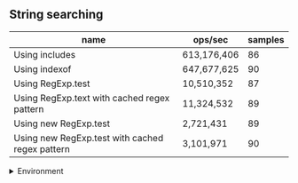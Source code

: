 ## String searching

|name|ops/sec|samples|
|-|-|-|
|Using includes|613,176,406|86|
|Using indexof|647,677,625|90|
|Using RegExp.test|10,510,352|87|
|Using RegExp.text with cached regex pattern|11,324,532|89|
|Using new RegExp.test|2,721,431|89|
|Using new RegExp.test with cached regex pattern|3,101,971|90|


<details>
<summary>Environment</summary>

* __Machine:__ linux x64 | 2 vCPUs | 6.8GB Mem
* __Run:__ Wed Oct 25 2023 05:07:38 GMT+0000 (Coordinated Universal Time)
</details>

<!--
{"environment":{"platform":"linux","arch":"x64","cpus":2,"totalMemory":6.759746551513672},"benchmarks":[{"name":"Using includes","opsSec":613176405.9709163,"samples":7},{"name":"Using indexof","opsSec":647677624.8117579,"samples":8},{"name":"Using RegExp.test","opsSec":10510351.724324968,"samples":5},{"name":"Using RegExp.text with cached regex pattern","opsSec":11324532.374668619,"samples":5},{"name":"Using new RegExp.test","opsSec":2721430.962476684,"samples":6},{"name":"Using new RegExp.test with cached regex pattern","opsSec":3101970.670356353,"samples":4}]}-->
